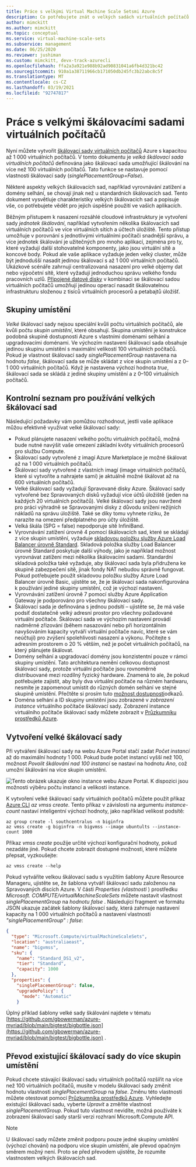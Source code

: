 ```yaml
---
title: Práce s velkými Virtual Machine Scale Setsmi Azure
description: Co potřebujete znát o velkých sadách virtuálních počítačů Azure, aby je bylo možné použít ve své aplikaci.
author: mimckitt
ms.author: mimckitt
ms.topic: conceptual
ms.service: virtual-machine-scale-sets
ms.subservice: management
ms.date: 06/25/2020
ms.reviewer: jushiman
ms.custom: mimckitt, devx-track-azurecli
ms.openlocfilehash: ffa2a3a921e988b92ad90831041a6fb4d321bc42
ms.sourcegitcommit: 910a1a38711966cb171050db245fc3b22abc8c5f
ms.translationtype: MT
ms.contentlocale: cs-CZ
ms.lasthandoff: 03/19/2021
ms.locfileid: "92747817"
---
```

# <a name="working-with-large-virtual-machine-scale-sets"></a>Práce s velkými škálovacími sadami virtuálních počítačů
Nyní můžete vytvořit [škálovací sady virtuálních počítačů](./index.yml) Azure s kapacitou až 1 000 virtuálních počítačů. V tomto dokumentu je _velká škálovací sada virtuálních počítačů_ definována jako škálovací sada umožňující škálování na více než 100 virtuálních počítačů. Tato funkce se nastavuje pomocí vlastnosti škálovací sady (_singlePlacementGroup=False_). 

Některé aspekty velkých škálovacích sad, například vyrovnávání zatížení a domény selhání, se chovají jinak než u standardních škálovacích sad. Tento dokument vysvětluje charakteristiky velkých škálovacích sad a popisuje vše, co potřebujete vědět pro jejich úspěšné použití ve vašich aplikacích. 

Běžným přístupem k nasazení rozsáhlé cloudové infrastruktury je vytvoření sady _jednotek škálování_, například vytvořením několika škálovacích sad virtuálních počítačů ve více virtuálních sítích a účtech úložiště. Tento přístup umožňuje v porovnání s jednotlivými virtuálními počítači snadnější správu, a více jednotek škálování je užitečných pro mnoho aplikací, zejména pro ty, které vyžadují další stohovatelné komponenty, jako jsou virtuální sítě a koncové body. Pokud ale vaše aplikace vyžaduje jeden velký cluster, může být jednodušší nasadit jedinou škálovací s až 1 000 virtuálních počítačů. Ukázkové scénáře zahrnují centralizovaná nasazení pro velké objemy dat nebo výpočetní sítě, které vyžadují jednoduchou správu velkého fondu pracovních uzlů. [Připojené datové disky](virtual-machine-scale-sets-attached-disks.md) v kombinaci se škálovací sadou virtuálních počítačů umožňují jedinou operací nasadit škálovatelnou infrastrukturu složenou z tisíců virtuálních procesorů a petabajtů úložišť.

## <a name="placement-groups"></a>Skupiny umístění 
_Velké_ škálovací sady nejsou speciální kvůli počtu virtuálních počítačů, ale kvůli počtu _skupin umístění_, které obsahují. Skupina umístění je konstrukce podobná skupině dostupnosti Azure s vlastními doménami selhání a upgradovacími doménami. Ve výchozím nastavení škálovací sada obsahuje jedinou skupinu umístění s maximální velikostí 100 virtuálních počítačů. Pokud je vlastnost škálovací sady _singlePlacementGroup_ nastavena na hodnotu _false_, škálovací sada se může skládat z více skupin umístění a z 0–1 000 virtuálních počítačů. Když je nastavena výchozí hodnota _true_, škálovací sada se skládá z jediné skupiny umístění a z 0–100 virtuálních počítačů.

## <a name="checklist-for-using-large-scale-sets"></a>Kontrolní seznam pro používání velkých škálovací sad
Následující požadavky vám pomůžou rozhodnout, jestli vaše aplikace můžou efektivně využívat velké škálovací sady:

- Pokud plánujete nasazení velkého počtu virtuálních počítačů, možná bude nutné navýšit vaše omezení základní kvóty virtuálních procesorů pro službu Compute. 
- Škálovací sady vytvořené z imagí Azure Marketplace je možné škálovat až na 1 000 virtuálních počítačů.
- Škálovací sady vytvořené z vlastních imagí (image virtuálních počítačů, které si vytvoříte a nahrajete sami) je aktuálně možné škálovat až na 600 virtuálních počítačů.
- Velké škálovací sady vyžadují Spravované disky Azure. Škálovací sady vytvořené bez Spravovaných disků vyžadují více účtů úložiště (jeden na každých 20 virtuálních počítačů). Velké škálovací sady jsou navržené pro práci výhradně se Spravovanými disky z důvodu snížení režijních nákladů na správu úložiště. Také se díky tomu vyhnete riziku, že narazíte na omezení předplatného pro účty úložiště. 
- Velká škála (SPG = false) nepodporuje sítě InfiniBand.
- Vyrovnávání zatížení úrovně 4 pomocí škálovacích sad, které se skládají z více skupin umístění, vyžaduje [skladovou položku služby Azure Load Balancer úrovně Standard](../load-balancer/load-balancer-overview.md). Skladová položka služby Load Balancer úrovně Standard poskytuje další výhody, jako je například možnost vyrovnávat zatížení mezi několika škálovacími sadami. Standardní skladová položka také vyžaduje, aby škálovací sada byla přidružena ke skupině zabezpečení sítě, jinak fondy NAT nebudou správně fungovat. Pokud potřebujete použít skladovou položku služby Azure Load Balancer úrovně Basic, ujistěte se, že je škálovací sada nakonfigurována k používání jediné skupiny umístění, což je výchozí nastavení.
- Vyrovnávání zatížení úrovně 7 pomocí služby Azure Application Gateway je podporováno pro všechny škálovací sady.
- Škálovací sada je definována s jednou podsítí – ujistěte se, že má vaše podsíť dostatečně velký adresní prostor pro všechny požadované virtuální počítače. Škálovací sada ve výchozím nastavení provádí nadměrné zřizování (během nasazování nebo při horizontálním navyšováním kapacity vytváří virtuální počítače navíc, které se vám neúčtují) pro zvýšení spolehlivosti nasazení a výkonu. Počítejte s adresním prostorem o 20 % větším, než je počet virtuálních počítačů, na který plánujete škálovat.
- Domény selhání a upgradovací domény jsou konzistentní pouze v rámci skupiny umístění. Tato architektura nemění celkovou dostupnost škálovací sady, protože virtuální počítače jsou rovnoměrně distribuované mezi rozdílný fyzický hardware. Znamená to ale, že pokud potřebujete zajistit, aby byly dva virtuální počítače na různém hardwaru, nesmíte je zapomenout umístit do různých domén selhání ve stejné skupině umístění. Přečtěte si prosím tuto [možnost dostupnosti](../virtual-machines/availability.md)odkazů. 
- Doména selhání a ID skupiny umístění jsou zobrazené v _zobrazení instance_ virtuálního počítače škálovací sady. Zobrazení instance virtuálního počítače škálovací sady můžete zobrazit v [Průzkumníku prostředků Azure](https://resources.azure.com/).

## <a name="creating-a-large-scale-set"></a>Vytvoření velké škálovací sady
Při vytváření škálovací sady na webu Azure Portal stačí zadat *Počet instancí* až do maximální hodnoty 1 000. Pokud bude počet instancí vyšší než 100, možnost *Povolit škálování nad 100 instancí* se nastaví na hodnotu *Ano*, což umožní škálování na více skupin umístění. 

![Tento obrázek ukazuje okno instance webu Azure Portal. K dispozici jsou možnosti výběru počtu instancí a velikosti instance.](./media/virtual-machine-scale-sets-placement-groups/portal-large-scale.png)

K vytvoření velké škálovací sady virtuálních počítačů můžete použít příkaz [Azure CLI](https://github.com/Azure/azure-cli) _az vmss create_. Tento příkaz v závislosti na argumentu _instance-count_ nastaví inteligentní výchozí hodnoty, jako například velikost podsítě:

```azurecli
az group create -l southcentralus -n biginfra
az vmss create -g biginfra -n bigvmss --image ubuntults --instance-count 1000
```

Příkaz _vmss create_ použije určité výchozí konfigurační hodnoty, pokud nezadáte jiné. Pokud chcete zobrazit dostupné možnosti, které můžete přepsat, vyzkoušejte:

```azurecli
az vmss create --help
```

Pokud vytváříte velkou škálovací sadu s využitím šablony Azure Resource Manageru, ujistěte se, že šablona vytváří škálovací sadu založenou na Spravovaných discích Azure. V části _Properties (vlastnosti_ ) prostředku _Microsoft. COMPUTE/virtualMachineScaleSets_ můžete nastavit vlastnost _singlePlacementGroup_ na _hodnotu false_ . Následující fragment ve formátu JSON ukazuje začátek šablony škálovací sady, která zahrnuje nastavení kapacity na 1 000 virtuálních počítačů a nastavení vlastnosti _"singlePlacementGroup" : false_:

```json
{
  "type": "Microsoft.Compute/virtualMachineScaleSets",
  "location": "australiaeast",
  "name": "bigvmss",
  "sku": {
    "name": "Standard_DS1_v2",
    "tier": "Standard",
    "capacity": 1000
  },
  "properties": {
    "singlePlacementGroup": false,
    "upgradePolicy": {
      "mode": "Automatic"
    }
```

Úplný příklad šablony velké sady škálování najdete v tématu [https://github.com/gbowerman/azure-myriad/blob/main/bigtest/bigbottle.json](https://github.com/gbowerman/azure-myriad/blob/main/bigtest/bigbottle.json) .

## <a name="converting-an-existing-scale-set-to-span-multiple-placement-groups"></a>Převod existující škálovací sady do více skupin umístění
Pokud chcete stávající škálovací sadu virtuálních počítačů rozšířit na více než 100 virtuálních počítačů, musíte v modelu škálovací sady změnit hodnotu vlastnosti _singlePlacementGroup_ na _false_. Změnu této vlastnosti můžete otestovat pomocí [Průzkumníka prostředků Azure](https://resources.azure.com/). Vyhledejte existující škálovací sadu, vyberte _Upravit_ a změňte vlastnost _singlePlacementGroup_. Pokud tuto vlastnost nevidíte, možná používáte k zobrazení škálovací sady starší verzi rozhraní Microsoft.Compute API.

> [!NOTE]
> U škálovací sady můžete změnit podporu pouze jedné skupiny umístění (výchozí chování) na podporu více skupin umístění, ale převod opačným směrem možný není. Proto se před převodem ujistěte, že rozumíte vlastnostem velkých škálovacích sad.
